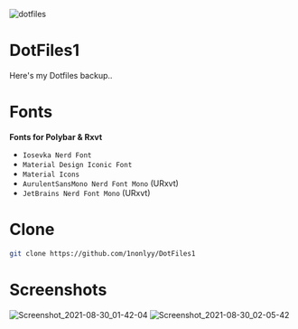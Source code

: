 ![dotfiles](https://user-images.githubusercontent.com/88080186/131210338-7c085d37-f25d-45b6-8414-eddec58cc255.png)
# DotFiles1

Here's my Dotfiles backup..

# Fonts
<b>Fonts for Polybar & Rxvt</b>
 * `Iosevka Nerd Font`
 * `Material Design Iconic Font`
 * `Material Icons`
 * `AurulentSansMono Nerd Font Mono` (URxvt)
 * `JetBrains Nerd Font Mono` (URxvt)

# Clone
``` sh
git clone https://github.com/1nonlyy/DotFiles1

```

# Screenshots
![Screenshot_2021-08-30_01-42-04](https://user-images.githubusercontent.com/88080186/131266923-bd6def40-a81a-4a14-8ba7-9b1906104c60.png)
![Screenshot_2021-08-30_02-05-42](https://user-images.githubusercontent.com/88080186/131266941-f985c326-65a7-4a79-a109-cf09fd56c6a6.png)



 
